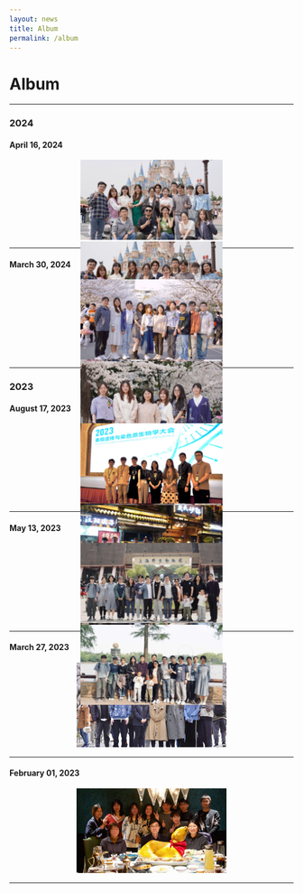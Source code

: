 ```yaml
---
layout: news
title: Album
permalink: /album
---
```


<style>
.carousel-container {
  width: 50%; /* Width relative to the parent */
  margin: auto;
  position: relative;
  padding-bottom: 28.12%; /* 16:9 Aspect Ratio (9/16 = 0.5625) */
  height: 0;
}

.carousel-container .carousel-inner {
  position: absolute;
  top: 0;
  left: 0;
  bottom: 0;
  right: 0;
}

.carousel-container .carousel-item img {
  width: 100%;
}
</style>


# Album

---

### 2024

#### April 16, 2024
<div id="april16Carousel" class="carousel slide carousel-container" data-ride="carousel">
  <ol class="carousel-indicators">
    <li data-target="#april16Carousel" data-slide-to="0" class="active"></li>
    <li data-target="#april16Carousel" data-slide-to="1"></li>
    <li data-target="#april16Carousel" data-slide-to="2"></li>
    <li data-target="#april16Carousel" data-slide-to="3"></li>
    <li data-target="#april16Carousel" data-slide-to="4"></li>
    <li data-target="#april16Carousel" data-slide-to="5"></li>
  </ol>
  <div class="carousel-inner">
    <div class="carousel-item active">
      <img src="/assets/img/lab/lab20240416-1.jpg" alt="Image 1 from April 16, 2024">
    </div>
    <div class="carousel-item">
      <img src="/assets/img/lab/lab20240416-2.jpg" alt="Image 2 from April 16, 2024">
    </div>
    <div class="carousel-item">
      <img src="/assets/img/lab/lab20240416-3.jpg" alt="Image 3 from April 16, 2024">
    </div>
    <div class="carousel-item">
      <img src="/assets/img/lab/lab20240416-4.jpg" alt="Image 4 from April 16, 2024">
    </div>
    <div class="carousel-item">
      <img src="/assets/img/lab/lab20240416-5.jpg" alt="Image 5 from April 16, 2024">
    </div>
    <div class="carousel-item">
      <img src="/assets/img/lab/lab20240416-6.jpg" alt="Image 6 from April 16, 2024">
    </div>
  </div>
  <a class="carousel-control-prev" href="#april16Carousel" role="button" data-slide="prev">
    <span class="carousel-control-prev-icon" aria-hidden="true"></span>
    <span class="sr-only">Previous</span>
  </a>
  <a class="carousel-control-next" href="#april16Carousel" role="button" data-slide="next">
    <span class="carousel-control-next-icon" aria-hidden="true"></span>
    <span class="sr-only">Next</span>
  </a>
</div>
<hr>


#### March 30, 2024
<div id="march30Carousel" class="carousel slide carousel-container" data-ride="carousel">
  <ol class="carousel-indicators">
    <li data-target="#march30Carousel" data-slide-to="0" class="active"></li>
    <li data-target="#march30Carousel" data-slide-to="1"></li>
    <li data-target="#march30Carousel" data-slide-to="2"></li>
  </ol>
  <div class="carousel-inner">
    <div class="carousel-item active">
      <img src="/assets/img/lab/lab20240330_1.jpg" alt="Image 1 from March 30, 2024">
    </div>
    <div class="carousel-item">
      <img src="/assets/img/lab/lab20240331.jpg" alt="Image from March 31, 2024">
    </div>
    <div class="carousel-item">
      <img src="/assets/img/lab/lab20240330_2.jpg" alt="Image 3 from March 30, 2024">
    </div>
  </div>
  <a class="carousel-control-prev" href="#march30Carousel" role="button" data-slide="prev">
    <span class="carousel-control-prev-icon" aria-hidden="true"></span>
    <span class="sr-only">Previous</span>
  </a>
  <a class="carousel-control-next" href="#march30Carousel" role="button" data-slide="next">
    <span class="carousel-control-next-icon" aria-hidden="true"></span>
    <span class="sr-only">Next</span>
  </a>
</div>
<hr>


### 2023

#### August 17, 2023
<div id="august13Carousel" class="carousel slide carousel-container" data-ride="carousel">
  <ol class="carousel-indicators">
    <li data-target="#august13Carousel" data-slide-to="0" class="active"></li>
    <li data-target="#august13Carousel" data-slide-to="1"></li>
  </ol>
  <div class="carousel-inner">
    <div class="carousel-item active">
      <img src="/assets/img/lab/lab20230817.jpg" alt="Image 1 from August 17, 2023">
    </div>
    <div class="carousel-item">
      <img src="/assets/img/lab/lab20230818.jpg" alt="Image 2 from August 13, 2023">
    </div>
   </div>
  <a class="carousel-control-prev" href="#august13Carousel" role="button" data-slide="prev">
    <span class="carousel-control-prev-icon" aria-hidden="true"></span>
    <span class="sr-only">Previous</span>
  </a>
  <a class="carousel-control-next" href="#august13Carousel" role="button" data-slide="next">
    <span class="carousel-control-next-icon" aria-hidden="true"></span>
    <span class="sr-only">Next</span>
  </a>
</div>
<hr>


#### May 13, 2023
<div id="may13Carousel" class="carousel slide carousel-container" data-ride="carousel">
  <ol class="carousel-indicators">
    <li data-target="#may13Carousel" data-slide-to="0" class="active"></li>
    <li data-target="#may13Carousel" data-slide-to="1"></li>
  </ol>
  <div class="carousel-inner">
    <div class="carousel-item active">
      <img src="/assets/img/lab/lab20230513_1.jpg" alt="Image 1 from May 13, 2023">
    </div>
    <div class="carousel-item">
      <img src="/assets/img/lab/lab20230513_2.jpg" alt="Image 2 from May 13, 2023">
    </div>
   </div>
  <a class="carousel-control-prev" href="#may13Carousel" role="button" data-slide="prev">
    <span class="carousel-control-prev-icon" aria-hidden="true"></span>
    <span class="sr-only">Previous</span>
  </a>
  <a class="carousel-control-next" href="#may13Carousel" role="button" data-slide="next">
    <span class="carousel-control-next-icon" aria-hidden="true"></span>
    <span class="sr-only">Next</span>
  </a>
</div>
<hr>


#### March 27, 2023
<div class="container" style="width: 52.84%; margin: auto;">
  <div class="row">
    <div class="col-lg-12">
      <img src="/assets/img/lab/lab20230327.jpg" class="img-fluid" alt="Image from March 27, 2023">
    </div>
  </div>
</div>
<hr>

#### February 01, 2023
<div class="container" style="width: 52.84%; margin: auto;">
  <div class="row">
    <div class="col-lg-12">
      <img src="/assets/img/lab/lab20230201.jpg" class="img-fluid" alt="Image from February 1, 2023">
    </div>
  </div>
</div>
<hr>
